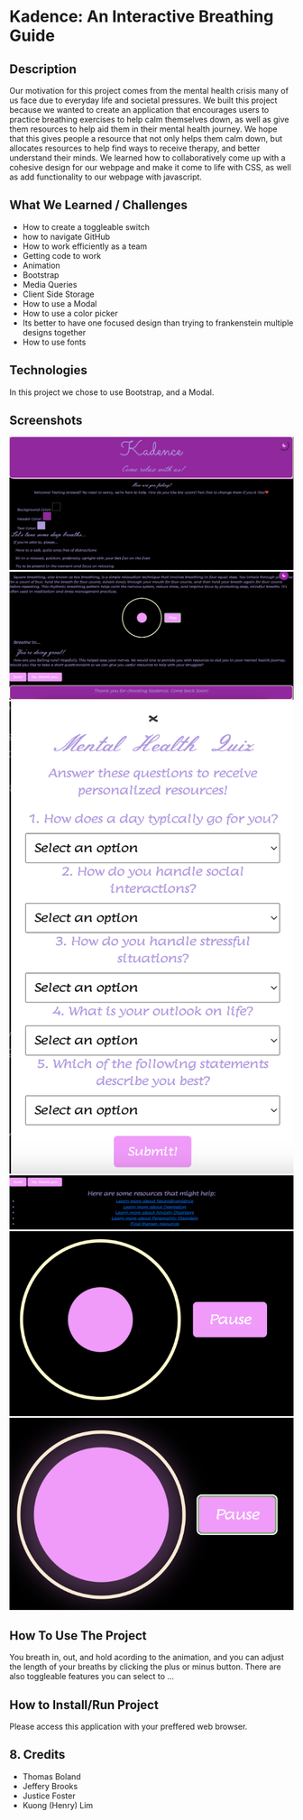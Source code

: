 

# Kadence: An Interactive Breathing Guide

## Description
Our motivation for this project comes from the mental health crisis many of us face due to
everyday life and societal pressures. We built this project because we wanted to create an
application that encourages users to practice breathing exercises to help calm themselves
down, as well as give them resources to help aid them in their mental health journey.
We hope that this gives people a resource that not only helps them calm down, but allocates
resources to help find ways to receive therapy, and better understand their minds.
We learned how to collaboratively come up with a cohesive design for our webpage and make it
come to life with CSS, as well as add functionality to our webpage with javascript. 


## What We Learned / Challenges 
- How to create a toggleable switch
- how to navigate GitHub
- How to work efficiently as a team 
- Getting code to work
- Animation
- Bootstrap
- Media Queries 
- Client Side Storage
- How to use a Modal
- How to use a color picker 
- Its better to have one focused design than trying to frankenstein multiple designs together
- How to use fonts

## Technologies
In this project we chose to use Bootstrap, and a Modal. 


## Screenshots
![Top of website](<./Screenshots/Top of website.png>)
![Bottom of website](<./Screenshots/Bottom of website.png>)
![Modal "Sure"](<./Screenshots/Modal "Sure" .png>)
![Drop down "Nothanks"](<./Screenshots/Drop down "Nothanks".png>)
![Circle Compressed](<./Screenshots/Circle Compressed.png>)
![Circle Expanded](<./Screenshots/Circle Expanded.png>)

## How To Use The Project
You breath in, out, and hold acording to the animation, and you can adjust the length of your breaths by clicking the plus or minus button. There are also toggleable features you can select to ... 


## How to Install/Run Project 
Please access this application with your preffered web browser.


## 8. Credits
- Thomas Boland
- Jeffery Brooks
- Justice Foster
- Kuong (Henry) Lim
